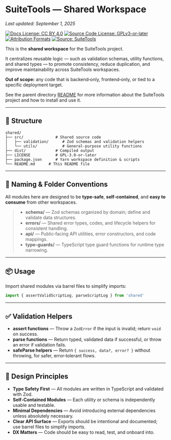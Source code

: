 # SuiteTools — Shared Workspace

_Last updated: September 1, 2025_

<!-- License badges: keep in sync with LICENSE, LICENSE-DOCS.md and ATTRIBUTION.md -->
[![Docs License: CC BY 4.0](https://img.shields.io/badge/Docs%20License-CC%20BY%204.0-lightgrey.svg)](../LICENSE-DOCS.md) [![Source Code License: GPLv3-or-later](https://img.shields.io/badge/Source%20Code-GPLv3--or--later-yellow.svg)](../LICENSE)
[![Attribution Formats](https://img.shields.io/badge/Attribution%20Formats-Markdown%20%26%20Plain%20Text-blue)](../ATTRIBUTION.md) [![Source: SuiteTools](https://img.shields.io/badge/Source-SuiteTools-green)](https://github.com/mattplant/SuiteTools/)

This is the **shared workspace** for the SuiteTools project.

It centralizes reusable logic — such as validation schemas, utility functions, and shared types — to promote consistency, reduce duplication, and improve maintainability across SuiteTools workspaces.

**Out of scope:** any code that is backend‑only, frontend‑only, or tied to a specific deployment target.

See the parent directory [README](../README.md) for more information about the SuiteTools project and how to install and use it.

---

## 🧱 Structure

```plaintext
shared/
├── src/              # Shared source code
│   ├── validation/      # Zod schemas and validation helpers
│   └── utils/           # General-purpose utility functions
├── dist/             # Compiled output
├── LICENSE           # GPL-3.0-or-later
├── package.json      # Yarn workspace definition & scripts
└── README.md      # This README file
```

---

## 📂 Naming & Folder Conventions

All modules here are designed to be **type‑safe**, **self‑contained**, and **easy to consume** from other workspaces.

> - **schema/** — Zod schemas organized by domain; define and validate data structures. <!-- TODO: change to schemas -->
> - **errors/** — Shared error types, codes, and lifecycle helpers for consistent handling.
> - **api/** — Public‑facing API utilities, error constructors, and code mappings.
> - **type-guards/** — TypeScript type guard functions for runtime type narrowing. <!-- TODO: change to type-guards -->

---

## 📦 Usage

Import shared modules via barrel files to simplify imports:

```ts
import { assertValidScriptLog, parseScriptLog } from 'shared'
```

---

## ✅ Validation Helpers

- **assert functions** — Throw a `ZodError` if the input is invalid; return `void` on success.
- **parse functions** — Return typed, validated data if successful, or throw an error if validation fails.
- **safeParse helpers** — Return `{ success, data?, error? }` without throwing, for safer, error‑tolerant flows.

---

## 🎯 Design Principles

<!-- TODO: check with core and determine if having focused ones here adds value, or if these should be removed. -->

- **Type Safety First** — All modules are written in TypeScript and validated with Zod.
- **Self‑Contained Modules** — Each utility or schema is independently usable and testable.
- **Minimal Dependencies** — Avoid introducing external dependencies unless absolutely necessary.
- **Clear API Surface** — Exports should be intentional and documented; use barrel files to simplify imports.
- **DX Matters** — Code should be easy to read, test, and onboard into.
